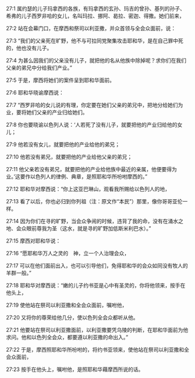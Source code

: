 <a id="1"></a>27:1  属约瑟的儿子玛拿西的各族，有玛拿西的玄孙、玛吉的曾孙、基列的孙子、希弗的儿子西罗非哈的女儿，名叫玛拉、挪阿、曷拉、密迦、得撒。她们前来，  

<a id="2"></a>27:2  站在会幕门口，在摩西和祭司以利亚撒，并众首领与全会众面前，说：  

<a id="3"></a>27:3  “我们的父亲死在旷野，他不与可拉同党聚集攻击耶和华，是在自己罪中死的，他也没有儿子。  

<a id="4"></a>27:4  为甚么因我们的父亲没有儿子，就把他的名从他族中除掉呢？求你们在我们父亲的弟兄中分给我们产业。”  

<a id="5"></a>27:5  于是，摩西将她们的案件呈到耶和华面前。  

<a id="6"></a>27:6  耶和华晓谕摩西说：  

<a id="7"></a>27:7  “西罗非哈的女儿说的有理，你定要在她们父亲的弟兄中，把地分给她们为业，要将她们父亲的产业归给她们。  

<a id="8"></a>27:8  你也要晓谕以色列人说：‘人若死了没有儿子，就要把他的产业归给他的女儿；  

<a id="9"></a>27:9  他若没有女儿，就要把他的产业给他的弟兄；  

<a id="10"></a>27:10  他若没有弟兄，就要把他的产业给他父亲的弟兄；  

<a id="11"></a>27:11  他父亲若没有弟兄，就要把他的产业给他族中最近的亲属，他便要得为业。’这要作以色列人的律例、典章，是照耶和华所吩咐摩西的。”  

<a id="12"></a>27:12  耶和华对摩西说：“你上这亚巴琳山，观看我所赐给以色列人的地，  

<a id="13"></a>27:13  看了以后，你也必归到你列祖（注：原文作“本民”）那里，像你哥哥亚伦一样。  

<a id="14"></a>27:14  因为你们在寻的旷野，当会众争闹的时候，违背了我的命，没有在涌水之地、会众眼前尊我为圣（这水，就是寻的旷野加低斯米利巴水）。”  

<a id="15"></a>27:15  摩西对耶和华说：  

<a id="16"></a>27:16  “愿耶和华万人之灵的　神，立一个人治理会众，  

<a id="17"></a>27:17  可以在他们面前出入，也可以引导他们，免得耶和华的会众如同没有牧人的羊群一般。”  

<a id="18"></a>27:18  耶和华对摩西说：“嫩的儿子约书亚是心中有圣灵的，你将他领来，按手在他头上，  

<a id="19"></a>27:19  使他站在祭司以利亚撒和全会众面前，嘱咐他，  

<a id="20"></a>27:20  又将你的尊荣给他几分，使以色列全会众都听从他。  

<a id="21"></a>27:21  他要站在祭司以利亚撒面前，以利亚撒要凭乌陵的判断，在耶和华面前为他求问。他和以色列全会众，都要遵以利亚撒的命出入。”  

<a id="22"></a>27:22  于是，摩西照耶和华所吩咐的，将约书亚领来，使他站在祭司以利亚撒和全会众面前，  

<a id="23"></a>27:23  按手在他头上，嘱咐他，是照耶和华藉摩西所说的话。  
